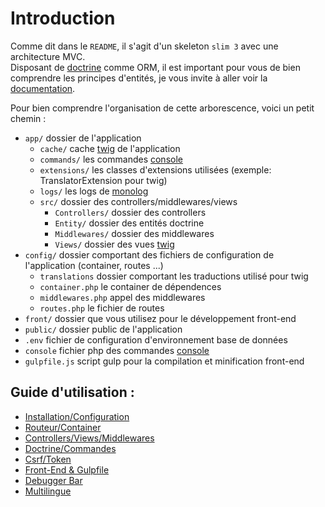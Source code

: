 # Introduction

Comme dit dans le `README`, il s'agit d'un skeleton `slim 3` avec une architecture MVC.<br>
Disposant de [doctrine](https://github.com/doctrine/doctrine2) comme ORM, il est important pour vous de bien comprendre les principes d'entités, je vous invite à aller voir la [documentation](http://docs.doctrine-project.org/projects/doctrine-orm/en/latest/).<br>

Pour bien comprendre l'organisation de cette arborescence, voici un petit chemin :

- `app/` dossier de l'application
  - `cache/` cache [twig](https://github.com/slimphp/Twig-View) de l'application
  - `commands/` les commandes [console](https://github.com/symfony/console)
  - `extensions/` les classes d'extensions utilisées (exemple: TranslatorExtension pour twig)
  - `logs/` les logs de [monolog](https://github.com/Seldaek/monolog)
  - `src/` dossier des controllers/middlewares/views
    - `Controllers/` dossier des controllers
    - `Entity/` dossier des entités doctrine
    - `Middlewares/` dossier des middlewares
    - `Views/` dossier des vues [twig](https://github.com/slimphp/Twig-View)
- `config/` dossier comportant des fichiers de configuration de l'application (container, routes ...)
    - `translations` dossier comportant les traductions utilisé pour twig
    - `container.php` le container de dépendences
    - `middlewares.php` appel des middlewares
    - `routes.php` le fichier de routes
- `front/` dossier que vous utilisez pour le développement front-end
- `public/` dossier public de l'application
- `.env` fichier de configuration d'environnement base de données
- `console` fichier php des commandes [console](https://github.com/symfony/console)
- `gulpfile.js` script gulp pour la compilation et minification front-end


## Guide d'utilisation :
- [Installation/Configuration](https://github.com/SimonDevelop/slim-doctrine/blob/master/docs/chapter01.md)
- [Routeur/Container](https://github.com/SimonDevelop/slim-doctrine/blob/master/docs/chapter02.md)
- [Controllers/Views/Middlewares](https://github.com/SimonDevelop/slim-doctrine/blob/master/docs/chapter03.md)
- [Doctrine/Commandes](https://github.com/SimonDevelop/slim-doctrine/blob/master/docs/chapter04.md)
- [Csrf/Token](https://github.com/SimonDevelop/slim-doctrine/blob/master/docs/chapter05.md)
- [Front-End & Gulpfile](https://github.com/SimonDevelop/slim-doctrine/blob/master/docs/chapter06.md)
- [Debugger Bar](https://github.com/SimonDevelop/slim-doctrine/blob/master/docs/chapter07.md)
- [Multilingue](https://github.com/SimonDevelop/slim-doctrine/blob/master/docs/chapter08.md)
